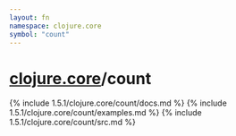 ```yaml
---
layout: fn
namespace: clojure.core
symbol: "count"
---
```


# [clojure.core](../)/count

{% include 1.5.1/clojure.core/count/docs.md %}
{% include 1.5.1/clojure.core/count/examples.md %}
{% include 1.5.1/clojure.core/count/src.md %}

